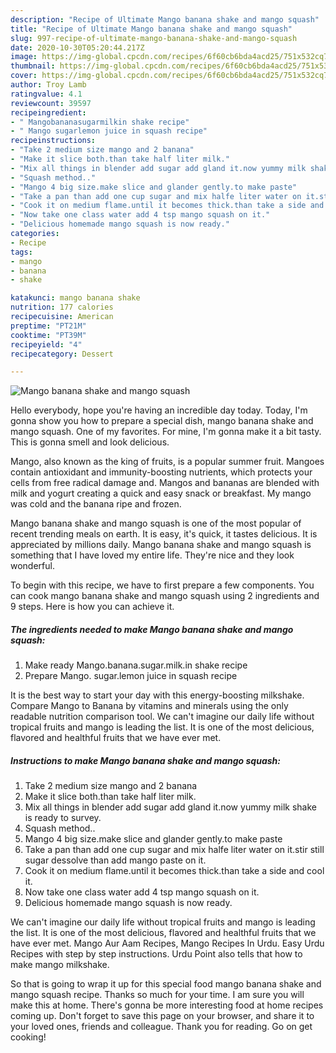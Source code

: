 ```yaml
---
description: "Recipe of Ultimate Mango banana shake and mango squash"
title: "Recipe of Ultimate Mango banana shake and mango squash"
slug: 997-recipe-of-ultimate-mango-banana-shake-and-mango-squash
date: 2020-10-30T05:20:44.217Z
image: https://img-global.cpcdn.com/recipes/6f60cb6bda4acd25/751x532cq70/mango-banana-shake-and-mango-squash-recipe-main-photo.jpg
thumbnail: https://img-global.cpcdn.com/recipes/6f60cb6bda4acd25/751x532cq70/mango-banana-shake-and-mango-squash-recipe-main-photo.jpg
cover: https://img-global.cpcdn.com/recipes/6f60cb6bda4acd25/751x532cq70/mango-banana-shake-and-mango-squash-recipe-main-photo.jpg
author: Troy Lamb
ratingvalue: 4.1
reviewcount: 39597
recipeingredient:
- " Mangobananasugarmilkin shake recipe"
- " Mango sugarlemon juice in squash recipe"
recipeinstructions:
- "Take 2 medium size mango and 2 banana"
- "Make it slice both.than take half liter milk."
- "Mix all things in blender add sugar add gland it.now yummy milk shake is ready to survey."
- "Squash method.."
- "Mango 4 big size.make slice and glander gently.to make paste"
- "Take a pan than add one cup sugar and mix halfe liter water on it.stir still sugar dessolve than add mango paste on it."
- "Cook it on medium flame.until it becomes thick.than take a side and cool it."
- "Now take one class water add 4 tsp mango squash on it."
- "Delicious homemade mango squash is now ready."
categories:
- Recipe
tags:
- mango
- banana
- shake

katakunci: mango banana shake 
nutrition: 177 calories
recipecuisine: American
preptime: "PT21M"
cooktime: "PT39M"
recipeyield: "4"
recipecategory: Dessert

---
```



![Mango banana shake and mango squash](https://img-global.cpcdn.com/recipes/6f60cb6bda4acd25/751x532cq70/mango-banana-shake-and-mango-squash-recipe-main-photo.jpg)

Hello everybody, hope you're having an incredible day today. Today, I'm gonna show you how to prepare a special dish, mango banana shake and mango squash. One of my favorites. For mine, I'm gonna make it a bit tasty. This is gonna smell and look delicious.

Mango, also known as the king of fruits, is a popular summer fruit. Mangoes contain antioxidant and immunity-boosting nutrients, which protects your cells from free radical damage and. Mangos and bananas are blended with milk and yogurt creating a quick and easy snack or breakfast. My mango was cold and the banana ripe and frozen.

Mango banana shake and mango squash is one of the most popular of recent trending meals on earth. It is easy, it's quick, it tastes delicious. It is appreciated by millions daily. Mango banana shake and mango squash is something that I have loved my entire life. They're nice and they look wonderful.


To begin with this recipe, we have to first prepare a few components. You can cook mango banana shake and mango squash using 2 ingredients and 9 steps. Here is how you can achieve it.

<!--inarticleads1-->

##### The ingredients needed to make Mango banana shake and mango squash:

1. Make ready  Mango.banana.sugar.milk.in shake recipe
1. Prepare  Mango. sugar.lemon juice in squash recipe


It is the best way to start your day with this energy-boosting milkshake. Compare Mango to Banana by vitamins and minerals using the only readable nutrition comparison tool. We can&#39;t imagine our daily life without tropical fruits and mango is leading the list. It is one of the most delicious, flavored and healthful fruits that we have ever met. 

<!--inarticleads2-->

##### Instructions to make Mango banana shake and mango squash:

1. Take 2 medium size mango and 2 banana
1. Make it slice both.than take half liter milk.
1. Mix all things in blender add sugar add gland it.now yummy milk shake is ready to survey.
1. Squash method..
1. Mango 4 big size.make slice and glander gently.to make paste
1. Take a pan than add one cup sugar and mix halfe liter water on it.stir still sugar dessolve than add mango paste on it.
1. Cook it on medium flame.until it becomes thick.than take a side and cool it.
1. Now take one class water add 4 tsp mango squash on it.
1. Delicious homemade mango squash is now ready.


We can&#39;t imagine our daily life without tropical fruits and mango is leading the list. It is one of the most delicious, flavored and healthful fruits that we have ever met. Mango Aur Aam Recipes, Mango Recipes In Urdu. Easy Urdu Recipes with step by step instructions. Urdu Point also tells that how to make mango milkshake. 

So that is going to wrap it up for this special food mango banana shake and mango squash recipe. Thanks so much for your time. I am sure you will make this at home. There's gonna be more interesting food at home recipes coming up. Don't forget to save this page on your browser, and share it to your loved ones, friends and colleague. Thank you for reading. Go on get cooking!
